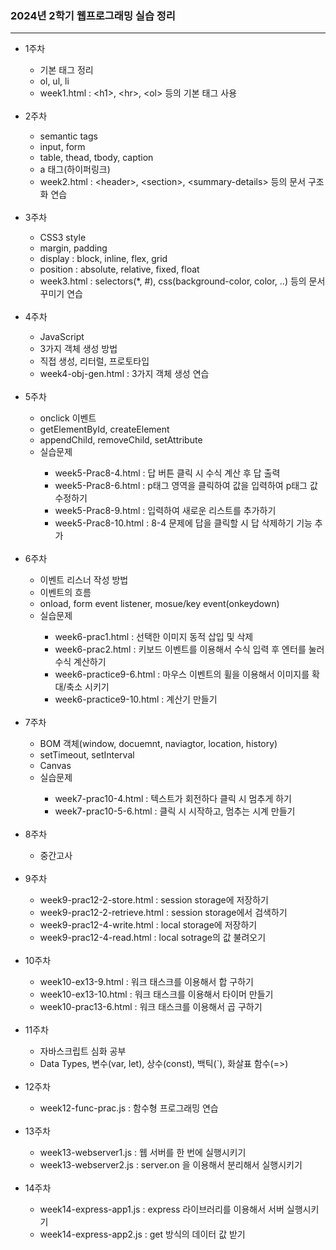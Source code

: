 <h3>2024년 2학기 웹프로그래밍 실습 정리</h3> 
<hr>
<ul>
  <li>1주차</li>
  <ul>
    <li>기본 태그 정리</li>
    <li>ol, ul, li</li>
    <li>week1.html : &lt;h1&gt;, &lt;hr&gt;, &lt;ol&gt; 등의 기본 태그 사용</li>
  </ul>
  <br>
  <li>2주차</li>
  <ul>
    <li>semantic tags</li>
    <li>input, form</li>
    <li>table, thead, tbody, caption</li>
    <li>a 태그(하이퍼링크)</li>
    <li>week2.html : &lt;header&gt;, &lt;section&gt;, &lt;summary-details&gt; 등의 문서 구조화 연습</li>
  </ul>
  <br>
  <li>3주차</li>
  <ul>
    <li>CSS3 style</li>
    <li>margin, padding</li>
    <li>display : block, inline, flex, grid</li>
    <li>position : absolute, relative, fixed, float</li>
    <li>week3.html : selectors(*, #), css(background-color, color, ..) 등의 문서 꾸미기 연습</li>
  </ul>
  <br>
  <li>4주차</li>
  <ul>
    <li>JavaScript</li>
    <li>3가지 객체 생성 방법</li>
    <li>직접 생성, 리터럴, 프로토타입</li>
    <li>week4-obj-gen.html : 3가지 객체 생성 연습</li>
  </ul>
  <br>
  <li>5주차</li>
  <ul>
    <li>onclick 이벤트</li>
    <li>getElementById, createElement</li>
    <li>appendChild, removeChild, setAttribute</li>
    <li>실습문제</li>
    <ul>
      <li>week5-Prac8-4.html : 답 버튼 클릭 시 수식 계산 후 답 출력</li>
      <li>week5-Prac8-6.html : p태그 영역을 클릭하여 값을 입력하여 p태그 값 수정하기</li>
      <li>week5-Prac8-9.html : 입력하여 새로운 리스트를 추가하기</li>
      <li>week5-Prac8-10.html : 8-4 문제에 답을 클릭할 시 답 삭제하기 기능 추가</li>
    </ul>
  </ul>
  <br>
  <li>6주차</li>
  <ul>
    <li>이벤트 리스너 작성 방법</li>
    <li>이벤트의 흐름</li>
    <li>onload, form event listener, mosue/key event(onkeydown)</li>
    <li>실습문제</li>
    <ul>
      <li>week6-prac1.html : 선택한 이미지 동적 삽입 및 삭제</li>
      <li>week6-prac2.html : 키보드 이벤트를 이용해서 수식 입력 후 엔터를 눌러 수식 계산하기</li>
      <li>week6-practice9-6.html : 마우스 이벤트의 휠을 이용해서 이미지를 확대/축소 시키기</li>
      <li>week6-practice9-10.html : 계산기 만들기</li>
    </ul>
  </ul>
  <br>
  <li>7주차</li>
  <ul>
    <li>BOM 객체(window, docuemnt, naviagtor, location, history)</li>
    <li>setTimeout, setInterval</li>
    <li>Canvas</li>
    <li>실습문제</li>
    <ul>
      <li>week7-prac10-4.html : 텍스트가 회전하다 클릭 시 멈추게 하기</li>
      <li>week7-prac10-5-6.html : 클릭 시 시작하고, 멈추는 시계 만들기</li>
    </ul>
  </ul>
  <br>
  <li>8주차</li>
  <ul>
    <li>중간고사</li>
  </ul>
  <br>
  <li>9주차</li>
  <ul>
    <li>week9-prac12-2-store.html : session storage에 저장하기</li>
    <li>week9-prac12-2-retrieve.html : session storage에서 검색하기</li>
    <li>week9-prac12-4-write.html : local storage에 저장하기</li>
    <li>week9-prac12-4-read.html : local sotrage의 값 불려오기</li>
  </ul>
  <br>
  <li>10주차</li>
  <ul>
    <li>week10-ex13-9.html : 워크 태스크를 이용해서 합 구하기</li>
    <li>week10-ex13-10.html : 워크 태스크를 이용해서 타이머 만들기</li>
    <li>week10-prac13-6.html : 워크 태스크를 이용해서 곱 구하기</li>
  </ul>
  <br>
  <li>11주차</li>
  <ul>
    <li>자바스크립트 심화 공부</li>
    <li>Data Types, 변수(var, let), 상수(const), 백틱(`), 화살표 함수(=>)</li>
  </ul>
  <br>
  <li>12주차</li>
  <ul>
    <li>week12-func-prac.js : 함수형 프로그래밍 연습</li>
  </ul>
  <br>
  <li>13주차</li>
  <ul>
    <li>week13-webserver1.js : 웹 서버를 한 번에 실행시키기</li>
    <li>week13-webserver2.js : server.on 을 이용해서 분리해서 실행시키기</li>
  </ul>
  <br>
  <li>14주차</li>
  <ul>
    <li>week14-express-app1.js : express 라이브러리를 이용해서 서버 실행시키기</li>
    <li>week14-express-app2.js : get 방식의 데이터 값 받기</li>
  </ul>
</ul>
